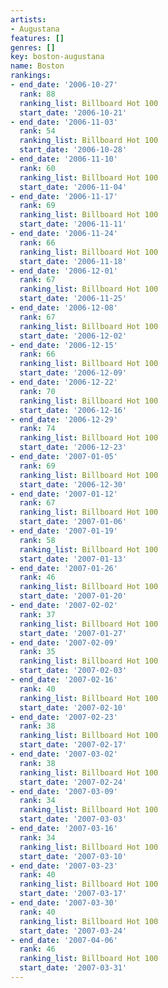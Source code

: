 ```yaml
---
artists:
- Augustana
features: []
genres: []
key: boston-augustana
name: Boston
rankings:
- end_date: '2006-10-27'
  rank: 88
  ranking_list: Billboard Hot 100
  start_date: '2006-10-21'
- end_date: '2006-11-03'
  rank: 54
  ranking_list: Billboard Hot 100
  start_date: '2006-10-28'
- end_date: '2006-11-10'
  rank: 60
  ranking_list: Billboard Hot 100
  start_date: '2006-11-04'
- end_date: '2006-11-17'
  rank: 69
  ranking_list: Billboard Hot 100
  start_date: '2006-11-11'
- end_date: '2006-11-24'
  rank: 66
  ranking_list: Billboard Hot 100
  start_date: '2006-11-18'
- end_date: '2006-12-01'
  rank: 67
  ranking_list: Billboard Hot 100
  start_date: '2006-11-25'
- end_date: '2006-12-08'
  rank: 67
  ranking_list: Billboard Hot 100
  start_date: '2006-12-02'
- end_date: '2006-12-15'
  rank: 66
  ranking_list: Billboard Hot 100
  start_date: '2006-12-09'
- end_date: '2006-12-22'
  rank: 70
  ranking_list: Billboard Hot 100
  start_date: '2006-12-16'
- end_date: '2006-12-29'
  rank: 74
  ranking_list: Billboard Hot 100
  start_date: '2006-12-23'
- end_date: '2007-01-05'
  rank: 69
  ranking_list: Billboard Hot 100
  start_date: '2006-12-30'
- end_date: '2007-01-12'
  rank: 67
  ranking_list: Billboard Hot 100
  start_date: '2007-01-06'
- end_date: '2007-01-19'
  rank: 58
  ranking_list: Billboard Hot 100
  start_date: '2007-01-13'
- end_date: '2007-01-26'
  rank: 46
  ranking_list: Billboard Hot 100
  start_date: '2007-01-20'
- end_date: '2007-02-02'
  rank: 37
  ranking_list: Billboard Hot 100
  start_date: '2007-01-27'
- end_date: '2007-02-09'
  rank: 35
  ranking_list: Billboard Hot 100
  start_date: '2007-02-03'
- end_date: '2007-02-16'
  rank: 40
  ranking_list: Billboard Hot 100
  start_date: '2007-02-10'
- end_date: '2007-02-23'
  rank: 38
  ranking_list: Billboard Hot 100
  start_date: '2007-02-17'
- end_date: '2007-03-02'
  rank: 38
  ranking_list: Billboard Hot 100
  start_date: '2007-02-24'
- end_date: '2007-03-09'
  rank: 34
  ranking_list: Billboard Hot 100
  start_date: '2007-03-03'
- end_date: '2007-03-16'
  rank: 34
  ranking_list: Billboard Hot 100
  start_date: '2007-03-10'
- end_date: '2007-03-23'
  rank: 40
  ranking_list: Billboard Hot 100
  start_date: '2007-03-17'
- end_date: '2007-03-30'
  rank: 40
  ranking_list: Billboard Hot 100
  start_date: '2007-03-24'
- end_date: '2007-04-06'
  rank: 46
  ranking_list: Billboard Hot 100
  start_date: '2007-03-31'
---
```


